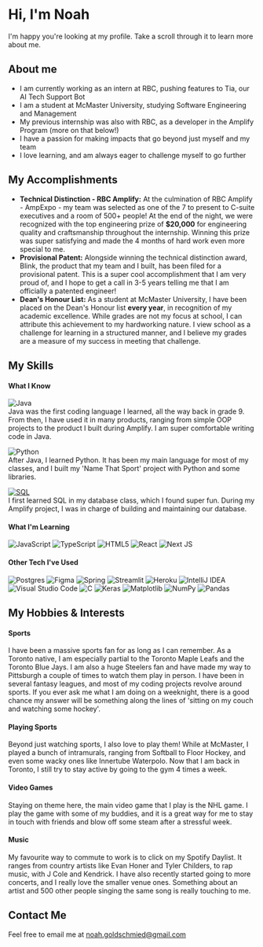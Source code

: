 # Hi, I'm Noah
I'm happy you're looking at my profile. Take a scroll through it to learn more about me.

## About me
<ul>
  <li>I am currently working as an intern at RBC, pushing features to Tia, our AI Tech Support Bot</li>
  <li>I am a student at McMaster University, studying Software Engineering and Management</li>
  <li>My previous internship was also with RBC, as a developer in the Amplify Program (more on that below!) </li>
  <li>I have a passion for making impacts that go beyond just myself and my team</li>
  <li>I love learning, and am always eager to challenge myself to go further</li>
</ul>

## My Accomplishments
<ul>
  <li> <b>Technical Distinction - RBC Amplify:</b> At the culmination of RBC Amplify - AmpExpo - my team was selected as one of the 7 to present to C-suite executives and a room of 500+ people! At the end of the night, we were recognized with the top engineering prize of <b>$20,000</b> for engineering quality and craftsmanship throughout the internship. Winning this prize was super satisfying and made the 4 months of hard work even more special to me. </li>
  <li> <b>Provisional Patent:</b> Alongside winning the technical distinction award, Blink, the product that my team and I built, has been filed for a provisional patent. This is a super cool accomplishment that I am very proud of, and I hope to get a call in 3-5 years telling me that I am officially a patented engineer! </li>
  <li> <b>Dean's Honour List:</b> As a student at McMaster University, I have been placed on the Dean's Honour list <b> every year</b>, in recognition of my academic excellence. While grades are not my focus at school, I can attribute this achievement to my hardworking nature. I view school as a challenge for learning in a structured manner, and I believe my grades are a measure of my success in meeting that challenge. </li>
</ul>

## My Skills
#### What I Know
![Java](https://img.shields.io/badge/java-%23ED8B00.svg?style=for-the-badge&logo=openjdk&logoColor=white) 
<br> Java was the first coding language I learned, all the way back in grade 9. From then, I have used it in many products, ranging from simple OOP projects to the product I built during Amplify. I am super comfortable writing code in Java.

![Python](https://img.shields.io/badge/python-3670A0?style=for-the-badge&logo=python&logoColor=ffdd54)
<br> After Java, I learned Python. It has been my main language for most of my classes, and I built my 'Name That Sport' project with Python and some libraries.

[![SQL](https://img.shields.io/badge/SQL-3670A0?style=for-the-badge&logo=database&logoColor=white&style=flat-square)](#)
<br> I first learned SQL in my database class, which I found super fun. During my Amplify project, I was in charge of building and maintaining our database.

#### What I'm Learning
![JavaScript](https://img.shields.io/badge/javascript-%23323330.svg?style=for-the-badge&logo=javascript&logoColor=%23F7DF1E)
![TypeScript](https://img.shields.io/badge/typescript-%23007ACC.svg?style=for-the-badge&logo=typescript&logoColor=white)
![HTML5](https://img.shields.io/badge/html5-%23E34F26.svg?style=for-the-badge&logo=html5&logoColor=white)
![React](https://img.shields.io/badge/react-%2320232a.svg?style=for-the-badge&logo=react&logoColor=%2361DAFB)
![Next JS](https://img.shields.io/badge/Next-black?style=for-the-badge&logo=next.js&logoColor=white)

#### Other Tech I've Used
![Postgres](https://img.shields.io/badge/postgres-%23316192.svg?style=for-the-badge&logo=postgresql&logoColor=white)
![Figma](https://img.shields.io/badge/figma-%23F24E1E.svg?style=for-the-badge&logo=figma&logoColor=white)
![Spring](https://img.shields.io/badge/spring-%236DB33F.svg?style=for-the-badge&logo=spring&logoColor=white)
![Streamlit](https://img.shields.io/badge/Streamlit-%23FE4B4B.svg?style=for-the-badge&logo=streamlit&logoColor=white)
![Heroku](https://img.shields.io/badge/heroku-%23430098.svg?style=for-the-badge&logo=heroku&logoColor=white)
![IntelliJ IDEA](https://img.shields.io/badge/IntelliJIDEA-000000.svg?style=for-the-badge&logo=intellij-idea&logoColor=white)
![Visual Studio Code](https://img.shields.io/badge/Visual%20Studio%20Code-0078d7.svg?style=for-the-badge&logo=visual-studio-code&logoColor=white)
![C](https://img.shields.io/badge/c-%2300599C.svg?style=for-the-badge&logo=c&logoColor=white)
![Keras](https://img.shields.io/badge/Keras-%23D00000.svg?style=for-the-badge&logo=Keras&logoColor=white)
![Matplotlib](https://img.shields.io/badge/Matplotlib-%23ffffff.svg?style=for-the-badge&logo=Matplotlib&logoColor=black)
![NumPy](https://img.shields.io/badge/numpy-%23013243.svg?style=for-the-badge&logo=numpy&logoColor=white)
![Pandas](https://img.shields.io/badge/pandas-%23150458.svg?style=for-the-badge&logo=pandas&logoColor=white)


## My Hobbies & Interests
#### Sports
I have been a massive sports fan for as long as I can remember. As a Toronto native, I am especially partial to the Toronto Maple Leafs and the Toronto Blue Jays. I am also a huge Steelers fan and have made my way to Pittsburgh a couple of times to watch them play in person. I have been in several fantasy leagues, and most of my coding projects revolve around sports. If you ever ask me what I am doing on a weeknight, there is a good chance my answer will be something along the lines of 'sitting on my couch and watching some hockey'.

#### Playing Sports
Beyond just watching sports, I also love to play them! While at McMaster, I played a bunch of intramurals, ranging from Softball to Floor Hockey, and even some wacky ones like Innertube Waterpolo. Now that I am back in Toronto, I still try to stay active by going to the gym 4 times a week. 

#### Video Games
Staying on theme here, the main video game that I play is the NHL game. I play the game with some of my buddies, and it is a great way for me to stay in touch with friends and blow off some steam after a stressful week.

#### Music
My favourite way to commute to work is to click on my Spotify Daylist. It ranges from country artists like Evan Honer and Tyler Childers, to rap music, with J Cole and Kendrick. I have also recently started going to more concerts, and I really love the smaller venue ones. Something about an artist and 500 other people singing the same song is really touching to me. 


## Contact Me
Feel free to email me at [noah.goldschmied@gmail.com](mailto:noahgoldschmied@gmail.com)
